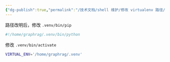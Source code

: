 ```yaml
---
{"dg-publish":true,"permalink":"/技术文档/shell 维护/修改 virtualenv 路径/","tags":["python","pip","venv"]}
---
```



路径改明后，修改 `.venv/bin/pip`

``` python
#!/home/graphrag/.venv/bin/python
```


修改 `.venv/bin/activate`
``` bash
VIRTUAL_ENV='/home/graphrag/.venv'
```